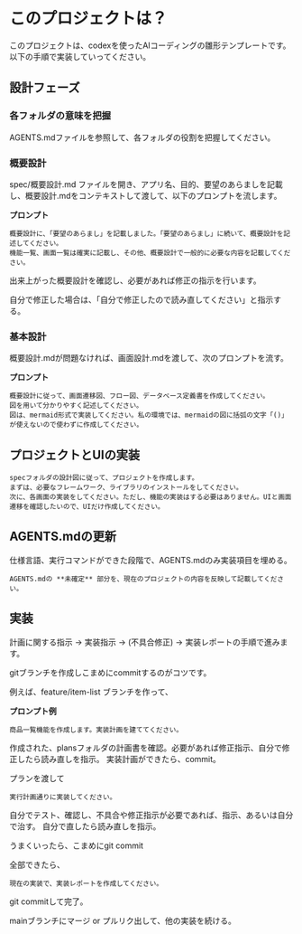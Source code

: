 # このプロジェクトは？

このプロジェクトは、codexを使ったAIコーディングの雛形テンプレートです。
以下の手順で実装していってください。

## 設計フェーズ

### 各フォルダの意味を把握

AGENTS.mdファイルを参照して、各フォルダの役割を把握してください。

### 概要設計

spec/概要設計.md ファイルを開き、アプリ名、目的、要望のあらましを記載し、概要設計.mdをコンテキストして渡して、以下のプロンプトを流します。

**プロンプト**

```
概要設計に、「要望のあらまし」を記載しました。「要望のあらまし」に続いて、概要設計を記述してください。
機能一覧、画面一覧は確実に記載し、その他、概要設計で一般的に必要な内容を記載してください。
```

出来上がった概要設計を確認し、必要があれば修正の指示を行います。

自分で修正した場合は、「自分で修正したので読み直してください」と指示する。

### 基本設計

概要設計.mdが問題なければ、画面設計.mdを渡して、次のプロンプトを流す。

**プロンプト**

```
概要設計に従って、画面遷移図、フロー図、データベース定義書を作成してください。
図を用いて分かりやすく記述してください。
図は、mermaid形式で実装してください。私の環境では、mermaidの図に括弧の文字「()」が使えないので使わずに作成してください。
```

## プロジェクトとUIの実装

```
specフォルダの設計図に従って、プロジェクトを作成します。
まずは、必要なフレームワーク、ライブラリのインストールをしてください。
次に、各画面の実装をしてください。ただし、機能の実装はする必要はありません。UIと画面遷移を確認したいので、UIだけ作成してください。
```

## AGENTS.mdの更新

仕様言語、実行コマンドができた段階で、AGENTS.mdのみ実装項目を埋める。

```
AGENTS.mdの **未確定** 部分を、現在のプロジェクトの内容を反映して記載してください。
```

## 実装

計画に関する指示 → 実装指示 → (不具合修正) → 実装レポートの手順で進みます。

gitブランチを作成しこまめにcommitするのがコツです。

例えば、feature/item-list ブランチを作って、

**プロンプト例**

```
商品一覧機能を作成します。実装計画を建ててください。
```

作成された、plansフォルダの計画書を確認。必要があれば修正指示、自分で修正したら読み直しを指示。
実装計画ができたら、commit。

プランを渡して

```
実行計画通りに実装してください。
```

自分でテスト、確認し、不具合や修正指示が必要であれば、指示、あるいは自分で治す。
自分で直したら読み直しを指示。

うまくいったら、こまめにgit commit

全部できたら、

```
現在の実装で、実装レポートを作成してください。
```

git commitして完了。

mainブランチにマージ or プルリク出して、他の実装を続ける。
